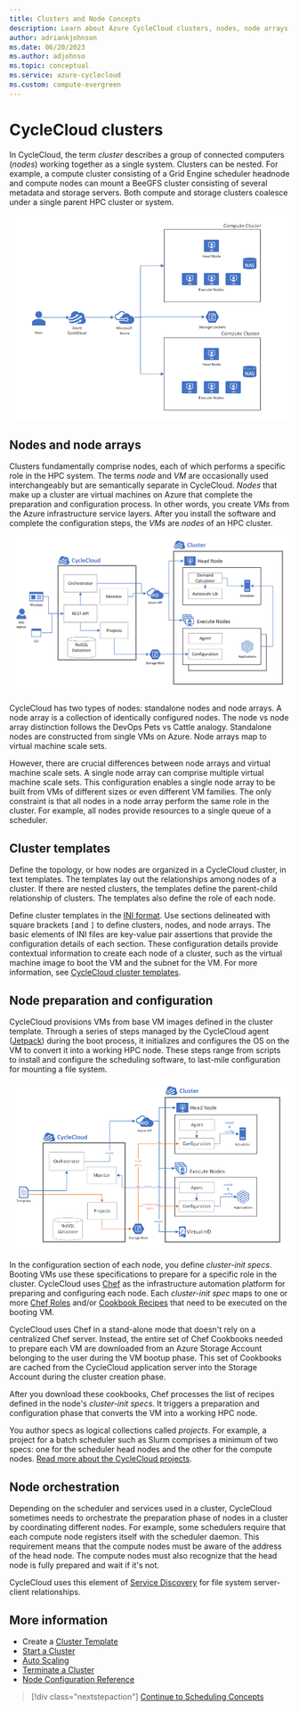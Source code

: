 ```yaml
---
title: Clusters and Node Concepts
description: Learn about Azure CycleCloud clusters, nodes, node arrays, and cluster templates. Prepare, configure, and orchestrate nodes.
author: adriankjohnson
ms.date: 06/20/2023
ms.author: adjohnso
ms.topic: conceptual
ms.service: azure-cyclecloud
ms.custom: compute-evergreen
---
```


# CycleCloud clusters

In CycleCloud, the term *cluster* describes a group of connected computers (*nodes*) working together as a single system. Clusters can be nested. For example, a compute cluster consisting of a Grid Engine scheduler headnode and compute nodes can mount a BeeGFS cluster consisting of several metadata and storage servers. Both compute and storage clusters coalesce under a single parent HPC cluster or system.

![Overview Diagram](../images/concept-overview-diagram.png)

## Nodes and node arrays

Clusters fundamentally comprise nodes, each of which performs a specific role in the HPC system. The terms *node* and *VM* are occasionally used interchangeably but are semantically separate in CycleCloud. *Nodes* that make up a cluster are virtual machines on Azure that complete the preparation and configuration process. In other words, you create *VMs* from the Azure infrastructure service layers. After you install the software and complete the configuration steps, the *VMs* are *nodes* of an HPC cluster.

![Architecture Diagram](../images/concept-architecture-diagram.png)

CycleCloud has two types of nodes: standalone nodes and node arrays. A node array is a collection of identically configured nodes. The node vs node array distinction follows the DevOps Pets vs Cattle analogy. Standalone nodes are constructed from single VMs on Azure. Node arrays map to virtual machine scale sets.

However, there are crucial differences between node arrays and virtual machine scale sets. A single node array can comprise multiple virtual machine scale sets. This configuration enables a single node array to be built from VMs of different sizes or even different VM families. The only constraint is that all nodes in a node array perform the same role in the cluster. For example, all nodes provide resources to a single queue of a scheduler.

## Cluster templates

Define the topology, or how nodes are organized in a CycleCloud cluster, in text templates. The templates lay out the relationships among nodes of a cluster. If there are nested clusters, the templates define the parent-child relationship of clusters. The templates also define the role of each node.

Define cluster templates in the [INI format](https://en.wikipedia.org/wiki/INI_file). Use sections delineated with square brackets `[`and `]` to define clusters, nodes, and node arrays. The basic elements of INI files are key-value pair assertions that provide the configuration details of each section. These configuration details provide contextual information to create each node of a cluster, such as the virtual machine image to boot the VM and the subnet for the VM. For more information, see [CycleCloud cluster templates](~/articles/cyclecloud/how-to/cluster-templates.md).

## Node preparation and configuration

CycleCloud provisions VMs from base VM images defined in the cluster template. Through a series of steps managed by the CycleCloud agent ([Jetpack](~/articles/cyclecloud/jetpack.md)) during the boot process, it initializes and configures the OS on the VM to convert it into a working HPC node. These steps range from scripts to install and configure the scheduling software, to last-mile configuration for mounting a file system.

![Node Preparation Diagram](../images/concept-node-prep-diagram.png)

In the configuration section of each node, you define *cluster-init specs*. Booting VMs use these specifications to prepare for a specific role in the cluster. CycleCloud uses [Chef](https://www.chef.io) as the infrastructure automation platform for preparing and configuring each node. Each *cluster-init spec* maps to one or more [Chef Roles](https://docs.chef.io/roles.html) and/or [Cookbook Recipes](https://docs.chef.io/recipes.html) that need to be executed on the booting VM. 

CycleCloud uses Chef in a stand-alone mode that doesn't rely on a centralized Chef server. Instead, the entire set of Chef Cookbooks needed to prepare each VM are downloaded from an Azure Storage Account belonging to the user during the VM bootup phase. This set of Cookbooks are cached from the CycleCloud application server into the Storage Account during the cluster creation phase.

After you download these cookbooks, Chef processes the list of recipes defined in the node's *cluster-init specs*. It triggers a preparation and configuration phase that converts the VM into a working HPC node.

You author specs as logical collections called *projects*. For example, a project for a batch scheduler such as Slurm comprises a minimum of two specs: one for the scheduler head nodes and the other for the compute nodes. [Read more about the CycleCloud projects](~/articles/cyclecloud/how-to/projects.md).

## Node orchestration

Depending on the scheduler and services used in a cluster, CycleCloud sometimes needs to orchestrate the preparation phase of nodes in a cluster by coordinating different nodes. For example, some schedulers require that each compute node registers itself with the scheduler daemon. This requirement means that the compute nodes must be aware of the address of the head node. The compute nodes must also recognize that the head node is fully prepared and wait if it's not.

CycleCloud uses this element of [Service Discovery](https://en.wikipedia.org/wiki/Service_discovery) for file system server-client relationships.

## More information

* Create a [Cluster Template](~/articles/cyclecloud/how-to/cluster-templates.md)
* [Start a Cluster](~/articles/cyclecloud/how-to/start-cluster.md)
* [Auto Scaling](~/articles/cyclecloud/how-to/configure-autoscaling.md)
* [Terminate a Cluster](~/articles/cyclecloud/how-to/terminate-cluster.md)
* [Node Configuration Reference](~/articles/cyclecloud/cluster-references/configuration-reference.md)

> [!div class="nextstepaction"]
> [Continue to Scheduling Concepts](./scheduling.md)

